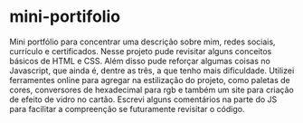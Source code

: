 # mini-portifolio
Mini portfólio para concentrar uma descrição sobre mim, redes sociais, currículo e certificados.
Nesse projeto pude revisitar alguns conceitos básicos de HTML e CSS. Além disso pude reforçar algumas coisas no Javascript, que ainda é, dentre as três, a que tenho mais dificuldade.
Utilizei ferramentes online para agregar na estilização do projeto, como paletas de cores, conversores de hexadecimal para rgb e também um site para criação de efeito de vidro no cartão.
Escrevi alguns comentários na parte do JS para facilitar a compreenção se futuramente revisitar o código. 

